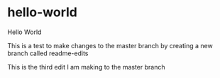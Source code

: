 # hello-world

Hello World

This is a test to make changes to the master branch by creating a new branch called readme-edits



This is the third edit I am making to the master branch
